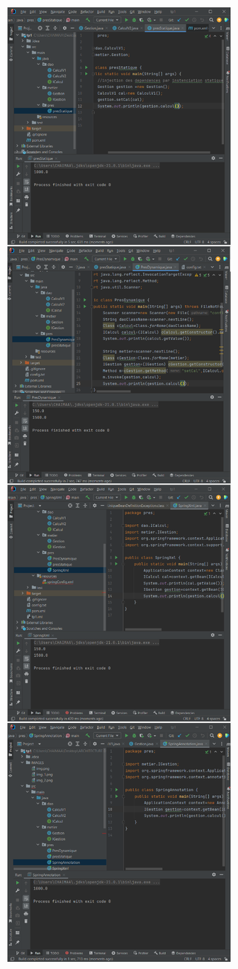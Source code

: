 <img src="./IMAGES/img.png">
<img src="./IMAGES/img_1.png">
<img src="./IMAGES/img_2.png">
<img src="./IMAGES/img_3.png">